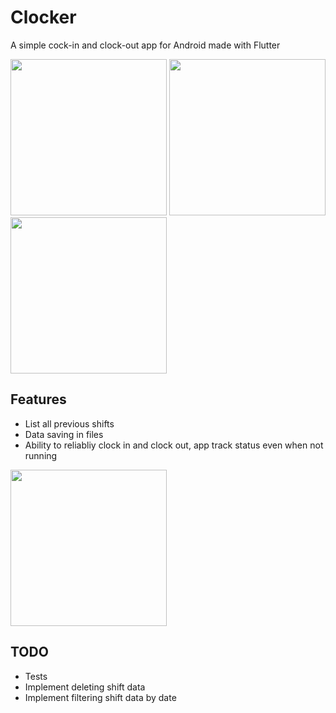 # Clocker
A simple cock-in and clock-out app for Android made with Flutter

<img src='https://github.com/D0m1s/Clocker/assets/118167749/cbd0ab80-5c96-4373-8bfe-aab8ac92d987' width=250> 
<img src='https://github.com/D0m1s/Clocker/assets/118167749/f70009c9-cc6c-4156-a9b7-8d7b3ce78d78' width=250> 
<img src='https://github.com/D0m1s/Clocker/assets/118167749/62e8a60e-a630-42bc-b6d4-4d6f56eba89e' width=250> 

## Features
- List all previous shifts
- Data saving in files
- Ability to reliabliy clock in and clock out, app track status even when not running
<img src='https://github.com/D0m1s/Clocker/assets/118167749/28deac35-39c3-4d9f-8406-725cfe8a5c8a' width=250>

## TODO
- Tests
- Implement deleting shift data
- Implement filtering shift data by date
